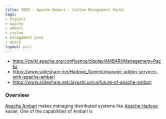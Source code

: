 ```yaml
---
title: TODO - Apache Ambari - Custom Management Packs
tags:
- bigdata
- apache
- ambari
- custom
- management pack
- mpack
layout: post
---
```


* https://cwiki.apache.org/confluence/display/AMBARI/Management+Packs
* https://www.slideshare.net/Hadoop_Summit/manage-addon-services-with-apache-ambari
* https://www.slideshare.net/JayushLuniya/future-of-apache-ambari

### Overview
[Apache Ambari](https://ambari.apache.org/) makes managing distributed systems like [Apache Hadoop](https://hadoop.apache.org/) easier. One of the capabilities of Ambari is 

